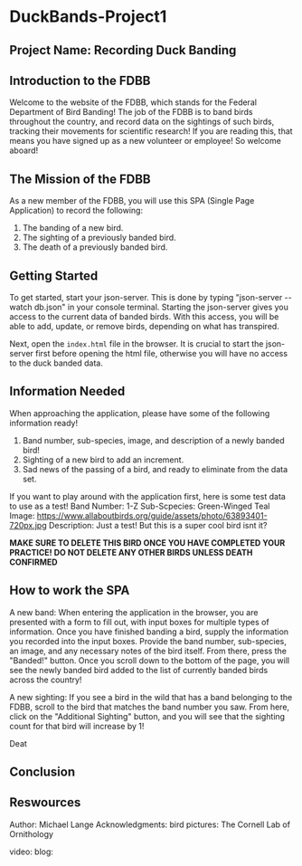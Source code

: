 # DuckBands-Project1

## Project Name: Recording Duck Banding

## Introduction to the FDBB
Welcome to the website of the FDBB, which stands for the Federal Department of Bird Banding! The job of the FDBB is to band birds throughout the country, and record data on the sightings of such birds, tracking their movements for scientific research! If you are reading this, that means you have signed up as a new volunteer or employee! So welcome aboard! 

## The Mission of the FDBB
As a new member of the FDBB, you will use this SPA (Single Page Application) to record the following:
1) The banding of a new bird.
2) The sighting of a previously banded bird.
3) The death of a previously banded bird.

## Getting Started
To get started, start your json-server. This is done by typing "json-server --watch db.json" in your console terminal. Starting the json-server gives you access to the current data of banded birds. With this access, you will be able to add, update, or remove birds, depending on what has transpired. 

Next, open the `index.html` file in the browser. It is crucial to start the json-server first before opening the html file, otherwise you will have no access to the duck banded data.

## Information Needed
When approaching the application, please have some of the following information ready!
1) Band number, sub-species, image, and description of a newly banded bird!
2) Sighting of a new bird to add an increment.
3) Sad news of the passing of a bird, and ready to eliminate from the data set.

If you want to play around with the application first, here is some test data to use as a test!
Band Number: 1-Z
Sub-Scpecies: Green-Winged Teal
Image: https://www.allaboutbirds.org/guide/assets/photo/63893401-720px.jpg
Description: Just a test! But this is a super cool bird isnt it?

**MAKE SURE TO DELETE THIS BIRD ONCE YOU HAVE COMPLETED YOUR PRACTICE! DO NOT DELETE ANY OTHER BIRDS UNLESS DEATH CONFIRMED**

## How to work the SPA
A new band: When entering the application in the browser, you are presented with a form to fill out, with input boxes for multiple types of information. Once you have finished banding a bird, supply the information you recorded into the input boxes. Provide the band number, sub-species, an image, and any necessary notes of the bird itself. From there, press the "Banded!" button. Once you scroll down to the bottom of the page, you will see the newly banded bird added to the list of currently banded birds across the country!

A new sighting: If you see a bird in the wild that has a band belonging to the FDBB, scroll to the bird that matches the band number you saw. From here, click on the "Additional Sighting" button, and you will see that the sighting count for that bird will increase by 1!

Deat

## Conclusion


## Reswources
Author: Michael Lange
Acknowledgments:
bird pictures: The Cornell Lab of Ornithology

video:
blog:
